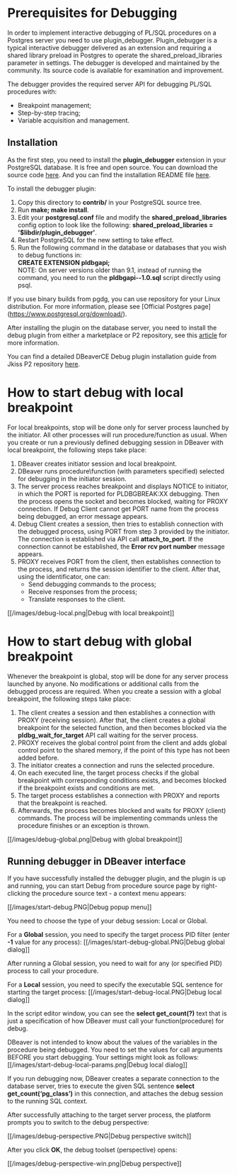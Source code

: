 # Prerequisites for Debugging
In order to implement interactive debugging of PL/SQL procedures on a Postgres server you need to use plugin_debugger. Plugin_debugger is a typical interactive debugger delivered as an extension and requiring a  shared library preload in Postgres to operate the shared_preload_libraries parameter in settings. The debugger is developed and maintained by the community. Its source code is available for examination and improvement.
 
The debugger provides the required server API for debugging PL/SQL procedures with:

* Breakpoint management;
* Step-by-step tracing;
* Variable acquisition and management.

Installation
------------

As the first step, you need to install the **plugin_debugger** extension in your PostgreSQL database. It is free and open source. You can download the source code [here](https://git.postgresql.org/gitweb/?p=pldebugger.git;a=tree). And you can find the installation README file [here](https://git.postgresql.org/gitweb/?p=pldebugger.git;a=blob_plain;f=README.pldebugger;hb=HEAD).

To install the debugger plugin:

1. Copy this directory to **contrib/** in your PostgreSQL source tree.
2. Run **make; make install**.
3. Edit your **postgresql.conf** file and modify the **shared_preload_libraries** config option to look like the following: **shared_preload_libraries = '$libdir/plugin_debugger'**.
5. Restart PostgreSQL for the new setting to take effect.
6. Run the following command in the database or databases that you wish to debug functions in:  
   **CREATE EXTENSION pldbgapi;**  
  NOTE: On server versions older than 9.1, instead of running the command, you need to run the **pldbgapi--1.0.sql** script directly using psql.

If you use binary builds from pgdg, you can use repository for your Linux distribution. For more information, please see [Official Postgres page] (https://www.postgresql.org/download/).

After installing the plugin on the database server, you need to install the debug plugin from either a marketplace or P2 repository, see this [article](https://github.com/dbeaver/dbeaver/wiki/Optional-extensions) for more information.

You can find a detailed DBeaverCE Debug plugin installation guide from Jkiss P2 repository [here](https://github.com/dbeaver/dbeaver/wiki/DebugPluginInstall).

# How to start debug with local breakpoint
For local breakpoints, stop will be done only for server process launched by the initiator. All other processes will run procedure/function as usual. When you create or run a previously defined debugging session in DBeaver with local breakpoint, the following steps take place:
1. DBeaver creates initiator session and local breakpoint.
2. DBeaver runs procedure\function (with parameters specified) selected for debugging in the initiator session. 
3. The server process reaches breakpoint and displays NOTICE to initiator, in which the PORT is reported for PLDBGBREAK:XX debugging. Then the process opens the socket and becomes blocked, waiting for PROXY connection. If Debug Client cannot get PORT name from the process being debugged, an error message appears.
4. Debug Client creates a session, then tries to establish connection with the debugged process, using PORT from step 3 provided by the initiator. The connection is established via API call **attach_to_port**. If the connection cannot be established, the **Error rcv port number** message appears.
5. PROXY receives PORT from the client, then establishes connection to the process, and returns the session identifier to the client. After that, using the identificator, one can:
   * Send debugging commands to the process;
   * Receive responses from the process;
   * Translate responses to the client.

[[/images/debug-local.png|Debug with local breakpoint]]

# How to start debug with global breakpoint
Whenever the breakpoint is global, stop will be done for any server process launched by anyone. No modifications or additional calls from the debugged process are required. When you create a session with a global breakpoint, the following steps take place:
1. The client creates a session and then establishes a connection with PROXY (receiving session). After that, the client creates a global breakpoint  for the selected function, and then becomes blocked via the **pldbg_wait_for_target** API call waiting for the server process.
2. PROXY receives the global control point from the client and adds global control point to the shared memory, if the point of this type has not been added before.
3. The initiator creates a connection and runs the selected procedure.
4. On each executed line, the target process checks if the global breakpoint with corresponding conditions exists, and becomes blocked if the breakpoint exists and conditions are met.
5. The target process establishes a connection with PROXY and reports that the breakpoint is reached.
6. Afterwards, the process becomes blocked and waits for PROXY (client) commands. The process will be implementing commands unless the procedure finishes or an exception is thrown. 

[[/images/debug-global.png|Debug with global breakpoint]]

Running debugger in DBeaver interface
------------
If you have successfully installed the debugger plugin, and the plugin is up and running, you can start Debug from procedure source page by right-clicking the procedure source text - a context menu appears:

[[/images/start-debug.PNG|Debug popup menu]]

You need to choose the type of your debug session: Local or Global.

For a **Global** session, you need to specify the target process PID filter (enter **-1** value for any process): 
[[/images/start-debug-global.PNG|Debug global dialog]]

After running a Global session, you need to wait for any (or specified PID) process to call your procedure.

For a **Local** session, you need to specify the executable SQL sentence for starting the target process: 
[[/images/start-debug-local.PNG|Debug local dialog]]

In the script editor window, you can see the **select get_count(?)** text that is just a specification of how DBeaver must call your function(procedure) for debug. 

DBeaver is not intended to know about the values of the variables in the procedure being debugged. You need to set the values for call arguments BEFORE you start debugging. 
Your settings might look as follows:  
[[/images/start-debug-local-params.png|Debug local dialog]]

If you run debugging now, DBeaver creates a separate connection to the database server, tries to execute the given SQL sentence **select get_count(‘pg_class’)** in this connection, and attaches the debug session to the running SQL context.

After successfully attaching to the target server process, the platform prompts you to switch to the debug perspective:

[[/images/debug-perspective.PNG|Debug perspective switch]]

After you click **OK**, the debug toolset (perspective) opens:
  
[[/images/debug-perspective-win.png|Debug perspective]]
